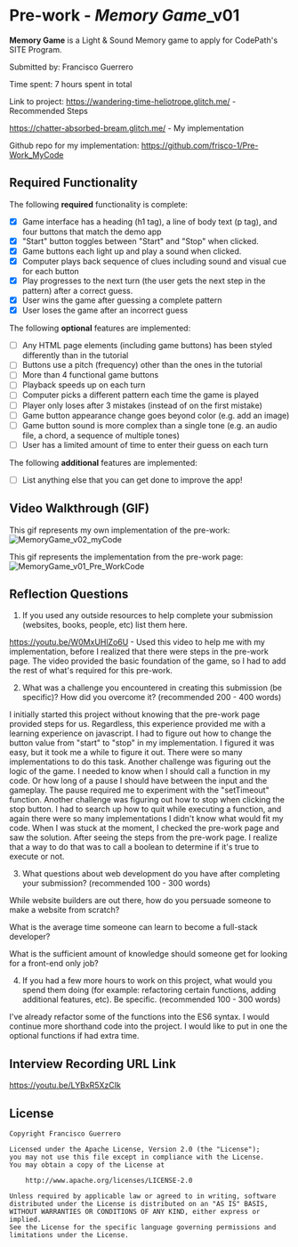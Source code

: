 # Pre-work - *Memory Game*_v01

**Memory Game** is a Light & Sound Memory game to apply for CodePath's SITE Program. 

Submitted by: Francisco Guerrero

Time spent: 7 hours spent in total

Link to project: 
https://wandering-time-heliotrope.glitch.me/ - Recommended Steps
                 
https://chatter-absorbed-bream.glitch.me/ - My implementation

Github repo for my implementation:
https://github.com/frisco-1/Pre-Work_MyCode

## Required Functionality

The following **required** functionality is complete:

* [x] Game interface has a heading (h1 tag), a line of body text (p tag), and four buttons that match the demo app
* [x] "Start" button toggles between "Start" and "Stop" when clicked. 
* [x] Game buttons each light up and play a sound when clicked. 
* [x] Computer plays back sequence of clues including sound and visual cue for each button
* [x] Play progresses to the next turn (the user gets the next step in the pattern) after a correct guess. 
* [x] User wins the game after guessing a complete pattern
* [x] User loses the game after an incorrect guess

The following **optional** features are implemented:

* [ ] Any HTML page elements (including game buttons) has been styled differently than in the tutorial
* [ ] Buttons use a pitch (frequency) other than the ones in the tutorial
* [ ] More than 4 functional game buttons
* [ ] Playback speeds up on each turn
* [ ] Computer picks a different pattern each time the game is played
* [ ] Player only loses after 3 mistakes (instead of on the first mistake)
* [ ] Game button appearance change goes beyond color (e.g. add an image)
* [ ] Game button sound is more complex than a single tone (e.g. an audio file, a chord, a sequence of multiple tones)
* [ ] User has a limited amount of time to enter their guess on each turn

The following **additional** features are implemented:

- [ ] List anything else that you can get done to improve the app!

## Video Walkthrough (GIF)

This gif represents my own implementation of the pre-work:
![MemoryGame_v02_myCode](https://user-images.githubusercontent.com/72370940/161355900-87dc0435-66b5-465a-9d44-8e9b50c8bff7.gif)

This gif represents the implementation from the pre-work page:
![MemoryGame_v01_Pre_WorkCode](https://user-images.githubusercontent.com/72370940/161356404-e5c8b9da-5b7f-4313-bddd-9fcdb7cfbed6.gif)


## Reflection Questions
1. If you used any outside resources to help complete your submission (websites, books, people, etc) list them here. 

https://youtu.be/W0MxUHlZo6U - Used this video to help me with my implementation, before I realized that there were steps in the pre-work page. The video provided the basic foundation of the game, so I had to add the rest of what's required for this pre-work.

2. What was a challenge you encountered in creating this submission (be specific)? How did you overcome it? (recommended 200 - 400 words)
 
I initially started this project without knowing that the pre-work page provided steps for us. Regardless, this experience provided me with a learning experience on javascript. I had to figure out how to change the button value from "start" to "stop" in my implementation. I figured it was easy, but it took me a while to figure it out. There were so many implementations to do this task. Another challenge was figuring out the logic of the game. I needed to know when I should call a function in my code. Or how long of a pause I should have between the input and the gameplay. The pause required me to experiment with the "setTimeout" function. Another challenge was figuring out how to stop when clicking the stop button. I had to search up how to quit while executing a function, and again there were so many implementations I didn't know what would fit my code. When I was stuck at the moment, I checked the pre-work page and saw the solution. After seeing the steps from the pre-work page. I realize that a way to do that was to call a boolean to determine if it's true to execute or not.

3. What questions about web development do you have after completing your submission? (recommended 100 - 300 words) 

While website builders are out there, how do you persuade someone to make a website from scratch?

What is the average time someone can learn to become a full-stack developer? 

What is the sufficient amount of knowledge should someone get for looking for a front-end only job?

4. If you had a few more hours to work on this project, what would you spend them doing (for example: refactoring certain functions, adding additional features, etc). Be specific. (recommended 100 - 300 words) 

I've already refactor some of the functions into the ES6 syntax. I would continue more shorthand code into the project. I would like to put in one the optional functions if had extra time.



## Interview Recording URL Link

https://youtu.be/LYBxR5XzCIk


## License

    Copyright Francisco Guerrero

    Licensed under the Apache License, Version 2.0 (the "License");
    you may not use this file except in compliance with the License.
    You may obtain a copy of the License at

        http://www.apache.org/licenses/LICENSE-2.0

    Unless required by applicable law or agreed to in writing, software
    distributed under the License is distributed on an "AS IS" BASIS,
    WITHOUT WARRANTIES OR CONDITIONS OF ANY KIND, either express or implied.
    See the License for the specific language governing permissions and
    limitations under the License.
